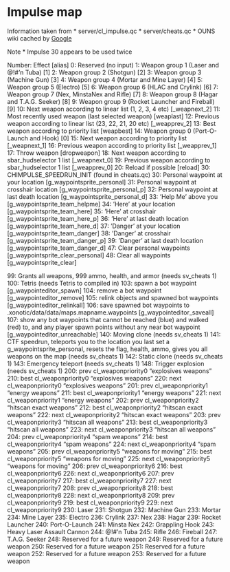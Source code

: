 Impulse map
===========

Information taken from
\* server/cl\_impulse.qc
\* server/cheats.qc
\* OUNS wiki cached by [Google](http://webcache.googleusercontent.com/search?q=cache:V24C1sh8RQMJ:ouns.nexuizninjaz.com/tech:impulse+nexuiz+impulse+list&cd=1&hl=en&ct=clnk&gl=uk&client=opera&source=www.google.co.uk)

Note
\* Impulse 30 appears to be used twice

Number: Effect [alias]
0: Reserved (no input)
1: Weapon group 1 (Laser and @!\#’n Tuba) [1]
2: Weapon group 2 (Shotgun) [2]
3: Weapon group 3 (Machine Gun) [3]
4: Weapon group 4 (Mortar and Mine Layer) [4]
5: Weapon group 5 (Electro) [5]
6: Weapon group 6 (HLAC and Crylink) [6]
7: Weapon group 7 (Nex, MinstaNex and Rifle) [7]
8: Weapon group 8 (Hagar and T.A.G. Seeker) [8]
9: Weapon group 9 (Rocket Launcher and Fireball) [9]
10: Next weapon according to linear list (1, 2, 3, 4 etc) [\_weapnext\_2]
11: Most recently used weapon (last selected weapon) [weaplast]
12: Previous weapon according to linear list (23, 22, 21, 20 etc) [\_weapprev\_2]
13: Best weapon according to priority list [weapbest]
14: Weapon group 0 (Port-O-Launch and Hook) [0]
15: Next weapon according to priority list [\_weapnext\_1]
16: Previous weapon according to priority list [\_weapprev\_1]
17: Throw weapon [dropweapon]
18: Next weapon according to sbar\_hudselector 1 list [\_weapnext\_0]
19: Previous weapon according to sbar\_hudselector 1 list [\_weapprev\_0]
20: Reload if possible [reload]
30: CHIMPULSE\_SPEEDRUN\_INIT (found in cheats.qc)
30: Personal waypoint at your location [g\_waypointsprite\_personal]
31: Personal waypoint at crosshair location [g\_waypointsprite\_personal\_p]
32: Personal waypoint at last death location [g\_waypointsprite\_personal\_d]
33: ’Help Me’ above you [g\_waypointsprite\_team\_helpme]
34: ’Here’ at your location [g\_waypointsprite\_team\_here]
35: ’Here’ at crosshair [g\_waypointsprite\_team\_here\_p]
36: ’Here’ at last death location [g\_waypointsprite\_team\_here\_d]
37: ’Danger’ at your location [g\_waypointsprite\_team\_danger]
38: ’Danger’ at crosshair [g\_waypointsprite\_team\_danger\_p]
39: ’Danger’ at last death location [g\_waypointsprite\_team\_danger\_d]
47: Clear personal waypoints [g\_waypointsprite\_clear\_personal]
48: Clear all waypoints [g\_waypointsprite\_clear]

99: Grants all weapons, 999 ammo, health, and armor (needs sv\_cheats 1)
100: Tetris (needs Tetris to compiled in)
103: spawn a bot waypoint [g\_waypointeditor\_spawn]
104: remove a bot waypoint [g\_waypointeditor\_remove]
105: relink objects and spawned bot waypoints [g\_waypointeditor\_relinkall]
106: save spawned bot waypoints to .xonotic/data/data/maps.mapname.waypoints [g\_waypointeditor\_saveall]
107: show any bot waypoints that cannot be reached (blue) and walked (red) to, and any player spawn points without any near bot waypoint [g\_waypointeditor\_unreachable]
140: Moving clone (needs sv\_cheats 1)
141: CTF speedrun, teleports you to the location you last set a g\_waypointsprite\_personal, resets the flag, health, ammo, gives you all weapons on the map (needs sv\_cheats 1)
142: Static clone (needs sv\_cheats 1)
143: Emergency teleport (needs sv\_cheats 1)
148: Trigger explosion (needs sv\_cheats 1)
200: prev cl\_weaponpriority0 “explosives weapons”
210: best cl\_weaponpriority0 “explosives weapons”
220: next cl\_weaponpriority0 “explosives weapons”
201: prev cl\_weaponpriority1 “energy weapons”
211: best cl\_weaponpriority1 “energy weapons”
221: next cl\_weaponpriority1 “energy weapons”
202: prev cl\_weaponpriority2 “hitscan exact weapons”
212: best cl\_weaponpriority2 “hitscan exact weapons”
222: next cl\_weaponpriority2 “hitscan exact weapons”
203: prev cl\_weaponpriority3 “hitscan all weapons”
213: best cl\_weaponpriority3 “hitscan all weapons”
223: next cl\_weaponpriority3 “hitscan all weapons”
204: prev cl\_weaponpriority4 “spam weapons”
214: best cl\_weaponpriority4 “spam weapons”
224: next cl\_weaponpriority4 “spam weapons”
205: prev cl\_weaponpriority5 “weapons for moving”
215: best cl\_weaponpriority5 “weapons for moving”
225: next cl\_weaponpriority5 “weapons for moving”
206: prev cl\_weaponpriority6
216: best cl\_weaponpriority6
226: next cl\_weaponpriority6
207: prev cl\_weaponpriority7
217: best cl\_weaponpriority7
227: next cl\_weaponpriority7
208: prev cl\_weaponpriority8
218: best cl\_weaponpriority8
228: next cl\_weaponpriority8
209: prev cl\_weaponpriority9
219: best cl\_weaponpriority9
229: next cl\_weaponpriority9
230: Laser
231: Shotgun
232: Machine Gun
233: Mortar
234: Mine Layer
235: Electro
236: Crylink
237: Nex
238: Hagar
239: Rocket Launcher
240: Port-O-Launch
241: Minsta Nex
242: Grappling Hook
243: Heavy Laser Assault Cannon
244: @!\#’n Tuba
245: Rifle
246: Fireball
247: T.A.G. Seeker
248: Reserved for a future weapon
249: Reserved for a future weapon
250: Reserved for a future weapon
251: Reserved for a future weapon
252: Reserved for a future weapon
253: Reserved for a future weapon

